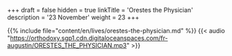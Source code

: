 +++
draft = false
hidden = true
linkTitle = 'Orestes the Physician'
description = '23 November'
weight = 23
+++

{{% include file="content/en/lives/orestes-the-physician.md" %}}
{{< audio "https://orthodoxy.sgp1.cdn.digitaloceanspaces.com/fr-augustin/ORESTES_THE_PHYSICIAN.mp3" >}}
